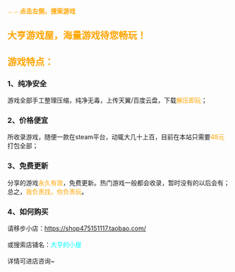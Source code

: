 <b><font face="黑体"><font color=orange>←←点击左侧，搜索游戏<br></font></font></b>

## <b><font face="黑体"><font color=orange>大亨游戏屋，海量游戏待您畅玩！<br></font></font></b>
## <b><font face="黑体"><font color=orange>游戏特点：<br></font></font></b>
### 1、纯净安全

游戏全部手工整理压缩，纯净无毒，上传天翼/百度云盘，下载<font color=orange>解压即玩</font>；

### 2、价格便宜

所收录游戏，随便一款在steam平台，动辄大几十上百，目前在本站只需要<font color=orange>48元</font>打包全部；

### 3、免费更新

分享的游戏<font color=orange>永久有效</font>，免费更新。热门游戏一般都会收录，暂时没有的以后会有；<br>总之，<font color=orange>我负责找，你负责玩</font>。


### 4、如何购买

请移步小店：<font color=cyan>https://shop475151117.taobao.com/</font><br><br>
或搜索店铺名：<font color=cyan>大亨的小屋</font><br><br>
详情可进店咨询~
